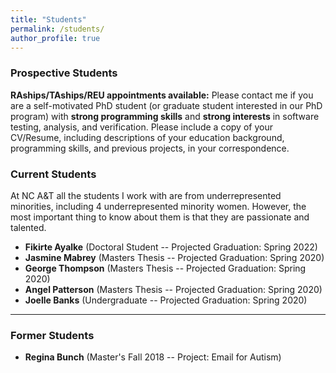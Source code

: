 ```yaml
---
title: "Students"
permalink: /students/
author_profile: true
---
```


### Prospective Students

**RAships/TAships/REU appointments available:** Please contact me if you are a self-motivated PhD student (or graduate student interested in our PhD program) with **strong programming skills** and **strong interests** in software testing, analysis, and verification. Please include a copy of your CV/Resume, including descriptions of your education background, programming skills, and previous projects, in your correspondence. 


### Current Students

At NC A&T all the students I work with are from underrepresented minorities, including 4 underrepresented minority women. However, the most important thing to know about them is that they are passionate and talented.

* **Fikirte Ayalke** (Doctoral Student -- Projected Graduation: Spring 2022)
* **Jasmine Mabrey** (Masters Thesis -- Projected Graduation: Spring 2020)
* **George Thompson** (Masters Thesis -- Projected Graduation: Spring 2020)
* **Angel Patterson** (Masters Thesis -- Projected Graduation: Spring 2020)
* **Joelle Banks** (Undergraduate -- Projected Graduation: Spring 2020)

---

### Former Students

* **Regina Bunch** (Master's Fall 2018 -- Project: Email for Autism)
